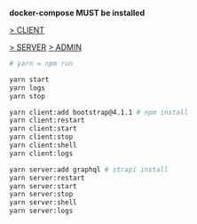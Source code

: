 **docker-compose MUST be installed**

[> CLIENT](localhost:4200)

[> SERVER](localhost:4201)
[> ADMIN](localhost:4201/admin)

```bash
# yarn = npm run

yarn start
yarn logs
yarn stop

yarn client:add bootstrap@4.1.1 # npm install
yarn client:restart
yarn client:start
yarn client:stop
yarn client:shell
yarn client:logs

yarn server:add graphql # strapi install
yarn server:restart
yarn server:start
yarn server:stop
yarn server:shell
yarn server:logs
```
